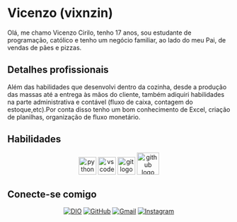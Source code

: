# Vicenzo (vixnzin)

Olá, me chamo Vicenzo Cirilo, tenho 17 anos, sou estudante de programação, católico
e tenho um negócio familiar, ao lado do meu Pai, de vendas de pães e pizzas.


##  Detalhes profissionais
Além das habilidades que desenvolvi dentro da cozinha, desde a produção das massas até a entrega às mãos do cliente, também adiquiri habilidades na parte administrativa e contável (fluxo de caixa, contagem do estoque,etc).Por conta disso tenho um bom conhecimento de Excel, criação de planilhas, organização de fluxo monetário.

## Habilidades
<div align="center">
 <img src="https://cdn.jsdelivr.net/gh/devicons/devicon/icons/python/python-original.svg" height="40" alt="python logo"  />
 <img src="https://cdn.jsdelivr.net/gh/devicons/devicon/icons/vscode/vscode-original.svg" height="40" alt="vscode logo"  />
 <img src="https://cdn.jsdelivr.net/gh/devicons/devicon/icons/git/git-original.svg" height="40" alt="git logo"  />
<img src="https://cdn.jsdelivr.net/gh/devicons/devicon@latest/icons/github/github-original.svg" height="50" alt="github logo" />
</div>

## Conecte-se comigo 
<div align="center">

[![DIO](https://img.shields.io/badge/DIO-FFD100?style=for-the-badge&logo=linkedin&logoColor=purple)](https://web.dio.me/users/vicenzocirilo/) 
[![GitHub](https://img.shields.io/badge/GitHub-FFD100?style=for-the-badge&logo=github&logoColor=black)](https://github.com/vixnzin)
[![Gmail](https://img.shields.io/badge/Gmail-FFD100?style=for-the-badge&logo=gmail&logoColor=black)](mailto:vicenzocirilo@gmail.com)
[![Instagram](https://img.shields.io/badge/-Instagram-FFD100?style=for-the-badge&logo=instagram&logoColor=black)](https://www.instagram.com/vicenzo.crlo/)
</div>

